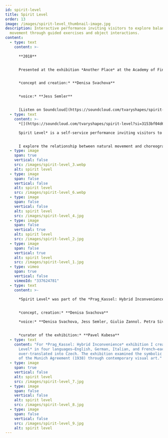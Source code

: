 ```yaml
---
id: spirit-level
title: Spirit Level
order: 13
image: /images/spirit-level_thumbnail-image.jpg
description: Interactive performance inviting visitors to explore balance and
  movement through guided exercises and object interactions.
content:
  - type: text
    content: >-
      
      **2018**


      Presented at the exhibition *Another Place* at the Academy of Fine Arts in Prague in 2018.


      *concept and creation:* **Denisa Svachova**


      *voice:* **Jess Semler**


      [Listen on Soundcloud](https://soundcloud.com/tvaryshapes/spirit-level?si=3153bf04d67b4755b8b68827d0cf4f6b&utm_source=clipboard&utm_medium=text&utm_campaign=social_sharing)
  - type: text
    content: >-
      *[](https://soundcloud.com/tvaryshapes/spirit-level?si=3153bf04d67b4755b8b68827d0cf4f6b&utm_source=clipboard&utm_medium=text&utm_campaign=social_sharing)

      Spirit Level* is a self-service performance inviting visitors to experience it as participants or observers. Active participants follow audio instructions via headphones, guiding them through simple balance exercises with interactive objects. Observers, in contrast, engage with a different sensory experience, witnessing the unfolding actions.


      I explore the relationship between natural movement and choreography, and the specific spatial installations determine the scope of this research. Within their limits, I create different situations through the techniques of contemporary dance, theater, and performance and actively involve the viewer. I map the boundaries of how far the viewer is willing to be drawn into the manipulative play of normative instructions conflicting with meditative moments and how his or her tolerance is bent with the knowledge of the other participants' compliance.
  - type: image
    span: true
    vertical: false
    src: /images/spirit-level_3.webp
    alt: spirit level
  - type: image
    span: false
    vertical: false
    alt: spirit level
    src: /images/spirit-level_6.webp
  - type: image
    span: false
    vertical: false
    alt: spirit level
    src: /images/spirit-level_4.jpg
  - type: image
    span: false
    vertical: true
    alt: spirit level
    src: /images/spirit-level_2.jpg
  - type: image
    span: false
    vertical: true
    alt: spirit level
    src: /images/spirit-level_1.jpg
  - type: vimeo
    span: true
    vertical: false
    vimeoId: "337624781"
  - type: text
    content: >-
      
      *Spirit Level* was part of the *Prag_Kassel: Hybrid Inconvenience* exhibition in NoD, Prague in 2018.


      *concept, creation:* **Denisa Svachova**

      *voice:* **Denisa Svachova, Jess Semler, Giulio Zannol. Petra Sivcakova, Maud Courtheoux, Rebecca Bernice Humphries**


      *curator of the exhibition:* **Pavel Kubesa**
  - type: text
    content: "For *Prag_Kassel: Hybrid Inconvenience* exhibition I created *Spirit
      Level* in four languages—English, German, Italian, and French—each quietly
      over-translated into Czech. The exhibition examined the symbolic potential
      of the Munich Agreement (1938) through contemporary visual art."
  - type: image
    span: true
    vertical: false
    alt: spirit level
    src: /images/spirit-level_7.jpg
  - type: image
    span: false
    vertical: false
    alt: spirit level
    src: /images/spirit-level_8.jpg
  - type: image
    span: false
    vertical: false
    src: /images/spirit-level_9.jpg
    alt: spirit level
---
```

